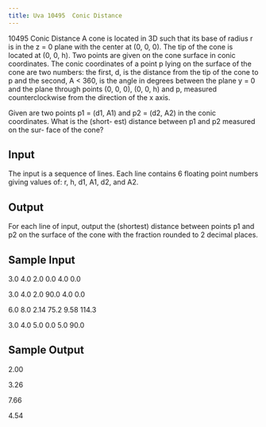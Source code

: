 ```yaml
---
title: Uva 10495  Conic Distance
---
```


10495 Conic Distance
A cone is located in 3D such that its base of radius r
is in the z = 0 plane with the center at (0, 0, 0). The
tip of the cone is located at (0, 0, h). Two points are
given on the cone surface in conic coordinates. The
conic coordinates of a point p lying on the surface of
the cone are two numbers: the first, d, is the distance
from the tip of the cone to p and the second, A <
360, is the angle in degrees between the plane y = 0
and the plane through points (0, 0, 0), (0, 0, h) and p,
measured counterclockwise from the direction of the
x axis.

Given are two points p1 = (d1, A1) and p2 =
(d2, A2) in the conic coordinates. What is the (short-
est) distance between p1 and p2 measured on the sur-
face of the cone?

## Input
The input is a sequence of lines. Each line contains 6
floating point numbers giving values of: r, h, d1, A1,
d2, and A2.

## Output
For each line of input, output the (shortest) distance between points p1 and p2 on the surface of the
cone with the fraction rounded to 2 decimal places.

## Sample Input
<p>3.0 4.0 2.0 0.0 4.0 0.0</p><p>3.0 4.0 2.0 90.0 4.0 0.0</p><p>6.0 8.0 2.14 75.2 9.58 114.3</p><p>3.0 4.0 5.0 0.0 5.0 90.0</p><p></p>

## Sample Output
<p>2.00</p><p>3.26</p><p>7.66</p><p>4.54</p>